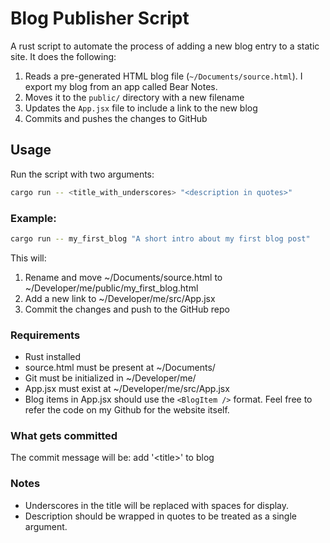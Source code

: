 # Blog Publisher Script

A rust script to automate the process of adding a new blog entry to a static site.
It does the following:

1. Reads a pre-generated HTML blog file (`~/Documents/source.html`). I export my blog from an app called Bear Notes.
2. Moves it to the `public/` directory with a new filename
3. Updates the `App.jsx` file to include a link to the new blog
4. Commits and pushes the changes to GitHub

## Usage

Run the script with two arguments:

```bash
cargo run -- <title_with_underscores> "<description in quotes>"
```

### Example:
```bash
cargo run -- my_first_blog "A short intro about my first blog post"
```

This will:
1. Rename and move ~/Documents/source.html to ~/Developer/me/public/my_first_blog.html
2. Add a new link to ~/Developer/me/src/App.jsx
3. Commit the changes and push to the GitHub repo


### Requirements
- Rust installed
- source.html must be present at ~/Documents/
- Git must be initialized in ~/Developer/me/
- App.jsx must exist at ~/Developer/me/src/App.jsx
- Blog items in App.jsx should use the `<BlogItem />` format. Feel free to refer the code on my Github for the website itself.

### What gets committed

The commit message will be:
add '\<title>' to blog

### Notes
- Underscores in the title will be replaced with spaces for display.
- Description should be wrapped in quotes to be treated as a single argument.

